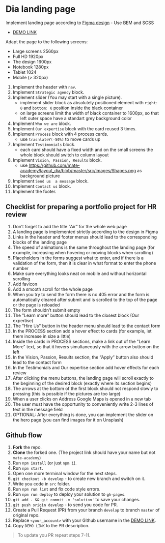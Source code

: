 # Dia landing page
Implement landing page according to [Figma design](https://www.figma.com/file/7qwsWggv9BAxMi2VPhBuPr/Air-(formerly-Dia)?node-id=9138%3A35) - Use BEM and SCSS
- [DEMO LINK](https://anton-forzun.github.io/layout_dia/)

Adapt the page to the following screens:
- Large screens 2560px
- Full HD 1920px
- The design 1600px
- Notebook 1280px
- Tablet 1024
- Mobile (> 320px)

1. Implement the header with `nav`.
1. Implement `Strategic agency` block.
1. Implement slider (You may start with a single picture).
    - implement slider block as absolutely positioned element with `right: 0` and `bottom: 0` position inside the black container
    - on large screens limit the width of black container to 1600px, so that left outer space have a standart grey background color
3. Implement `Who we are` block.
4. Implement `Our expertise` block with the card reused 3 times.
5. Implement `Process` block with 4 process cards.
    - use `trasnlateY(-50%)` to move cards up
6. Implement `Testimonials` block.
     - each card should have a fixed width and on the small screens the whole block should switch to column layout
8. Implement `Vision, Passion, Results` block.
    - use https://github.com/mate-academy/layout_dia/blob/master/src/images/Shapes.png as background picture
9. Implement `Send us  a message` block.
10. Implement `Contact us` block.
11. Implement the footer.

## Checklist for preparing a portfolio project for HR review

1. Don’t forget to add the title “Air” for the whole web page
2. A landing page is implemented strictly according to the design in Figma
4. Links in the header and footer menus should lead to the corresponding blocks of the landing page
5. The speed of animations is the same throughout the landing page (for example, increasing when hovering or moving blocks when scrolling)
6. Placeholders in the forms suggest what to enter, and if there is a validation of the form, then it is clear in what format to enter the phone number
7. Make sure everything looks neat on mobile and without horizontal scrolling
8. Add favicon
9. Add a smooth scroll for the whole page
10. When you try to send the form there is no 405 error and the form is automatically cleared after submit and is scrolled to the top of the page or the page is reloaded
11. The form shouldn’t submit empty
12. The "Learn more" button should lead to the closest block (Our expertise)
13. The "Hire Us" button in the header menu should lead to the contact form
14. In the PROCESS section add a hover effect to cards (for example, let them increase in size a little)
15. Inside the cards in PROCESS sections, make a link out of the "Learn More" text, so that it hovers simultaneously with the arrow button on the left
16. In the Vision, Passion, Results section, the “Apply” button also should lead to the contact form
17. In the Testimonials and Our expertise section add hover effects for each review
18. After clicking the menu buttons, the landing page will scroll exactly to the beginning of the desired block (exactly where its section begins)
19. The arrows at the bottom of the first block should not respond slowly to pressing (this is possible if the pictures are too large)
20. When a user clicks on Address Google Maps is opened in a new tab
21. The user must have the opportunity to conveniently write 2-3 lines of text in the message field
22. OPTIONAL: After everything is done, you can implement the slider on the hero page (you can find images for it on Unsplash)


## Github flow
1. **Fork** the repo.
2. **Clone** the forked one. (The project link should have your name but not `mate-academy`)
3. Run `npm install` (or just `npm i`).
4. Run `npm start`.
5. Open one more terminal window for the next steps.
6. `git checkout -b develop` - to create new branch and switch on it.
7. Write you code in `src` folder.
8. Run `npm run lint` and fix code style errors.
9. Run `npm run deploy` to deploy your solution to `gh-pages`.
10. `git add . && git commit -m 'solution'` to save your changes.
11. `git push origin develop` - to send you code for PR.
12. Create a Pull Request (PR) from your branch `develop` to branch `master` of original repo.
13. Replace `<your_account>` with your Github username in the
  [DEMO LINK](https://<your_account>.github.io/layout_dia/).
14. Copy `DEMO LINK` to the PR description.

> To update you PR repeat steps 7-11.

